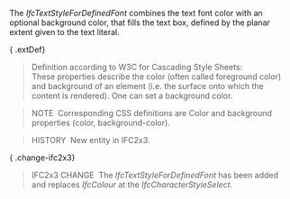 ﻿The _IfcTextStyleForDefinedFont_ combines the text font color with an optional background color, that fills the text box, defined by the planar extent given to the text literal.

{ .extDef}
> Definition according to W3C for Cascading Style Sheets:  
> These properties describe the color (often called foreground color) and background of an element (i.e. the surface onto which the content is rendered). One can set a background color.

> NOTE&nbsp; Corresponding CSS definitions are Color and background properties (color, background-color).

> HISTORY&nbsp; New entity in IFC2x3.

{ .change-ifc2x3}
> IFC2x3 CHANGE&nbsp; The _IfcTextStyleForDefinedFont_ has been added and replaces _IfcColour_ at the _IfcCharacterStyleSelect_.